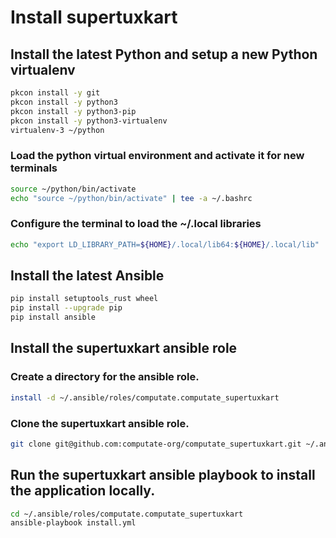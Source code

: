 # Install supertuxkart

## Install the latest Python and setup a new Python virtualenv

```bash
pkcon install -y git
pkcon install -y python3
pkcon install -y python3-pip
pkcon install -y python3-virtualenv
virtualenv-3 ~/python
```

### Load the python virtual environment and activate it for new terminals

```bash
source ~/python/bin/activate
echo "source ~/python/bin/activate" | tee -a ~/.bashrc
```

### Configure the terminal to load the ~/.local libraries

```bash
echo "export LD_LIBRARY_PATH=${HOME}/.local/lib64:${HOME}/.local/lib" | tee -a ~/.bashrc
```

## Install the latest Ansible

```bash
pip install setuptools_rust wheel
pip install --upgrade pip
pip install ansible
```

## Install the supertuxkart ansible role

### Create a directory for the ansible role. 

```bash
install -d ~/.ansible/roles/computate.computate_supertuxkart
```

### Clone the supertuxkart ansible role. 

```bash
git clone git@github.com:computate-org/computate_supertuxkart.git ~/.ansible/roles/computate.computate_supertuxkart
```

## Run the supertuxkart ansible playbook to install the application locally. 

```bash
cd ~/.ansible/roles/computate.computate_supertuxkart
ansible-playbook install.yml
```

